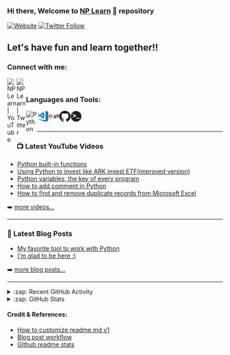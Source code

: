 ### Hi there, Welcome to [NP Learn][website] 👋 repository

[![Website](https://img.shields.io/website?label=www.Github.com&style=for-the-badge&url=https%3A%2F%2Fgithub.com/noppGithub)](https://github.com/noppGithub)
[![Twitter Follow](https://img.shields.io/twitter/follow/learn_np?color=1DA1F2&logo=twitter&style=for-the-badge)](https://twitter.com/intent/follow?original_referer=https%3A%2F%2Fgithub.com/noppGithub&screen_name=learn_np)

## Let's have fun and learn together!!


### Connect with me:

[<img align="left" alt="NPLearn | YouTube" width="22px" src="https://cdn.jsdelivr.net/npm/simple-icons@v3/icons/youtube.svg" />][youtube]
[<img align="left" alt="NPLearn | Twitter" width="22px" src="https://cdn.jsdelivr.net/npm/simple-icons@v3/icons/twitter.svg" />][twitter]

<br />

### Languages and Tools:

[<img align="left" alt="Python" width="26px" src="https://github.com/jalbertsr/logo-badge-images/blob/master/img/rsz_python.png?raw=true" />][website]
[<img align="left" alt="Visual Studio Code" width="26px" src="https://raw.githubusercontent.com/github/explore/80688e429a7d4ef2fca1e82350fe8e3517d3494d/topics/visual-studio-code/visual-studio-code.png" />][website]
[<img align="left" alt="Git" width="26px" src="https://raw.githubusercontent.com/github/explore/80688e429a7d4ef2fca1e82350fe8e3517d3494d/topics/git/git.png" />][website]
[<img align="left" alt="GitHub" width="26px" src="https://raw.githubusercontent.com/github/explore/78df643247d429f6cc873026c0622819ad797942/topics/github/github.png" />][website]
[<img align="left" alt="Terminal" width="26px" src="https://raw.githubusercontent.com/github/explore/80688e429a7d4ef2fca1e82350fe8e3517d3494d/topics/terminal/terminal.png" />][website]

<br />
<br />

---

### 📺 Latest YouTube Videos

<!-- YOUTUBE:START -->
- [Python built-in functions](https://www.youtube.com/watch?v=xUENBwqERJI)
- [Using Python to invest like ARK invest ETF(improved version)](https://www.youtube.com/watch?v=LX1kM4keJhg)
- [Python variables, the key of every program](https://www.youtube.com/watch?v=hE-LuroEbm0)
- [How to add comment in Python](https://www.youtube.com/watch?v=yR_383JYSXA)
- [How to find and remove duplicate records from Microsoft Excel](https://www.youtube.com/watch?v=qpfsfpPmFwY)
<!-- YOUTUBE:END -->

➡️ [more videos...](https://www.youtube.com/channel/UC4ZEHFklDEPFnCTBxjaChTg)

---

### 📕 Latest Blog Posts

<!-- BLOG-POST-LIST:START -->
- [My favorite tool to work with Python](https://dev.to/noppgithub/my-favorite-tool-to-work-with-python-2i8l)
- [I'm glad to be here :)](https://dev.to/noppgithub/i-m-glad-to-be-here-2e1)
<!-- BLOG-POST-LIST:END -->

➡️ [more blog posts...](https://dev.to/noppgithub)

---

<details>
  <summary>:zap: Recent GitHub Activity</summary>
  
<!--START_SECTION:activity-->
1. ❗️ Closed issue [#202](https://github.com/VBA-tools/VBA-JSON/issues/202) in [VBA-tools/VBA-JSON](https://github.com/VBA-tools/VBA-JSON)
2. 🗣 Commented on [#202](https://github.com/VBA-tools/VBA-JSON/issues/202) in [VBA-tools/VBA-JSON](https://github.com/VBA-tools/VBA-JSON)
3. ❗️ Opened issue [#202](https://github.com/VBA-tools/VBA-JSON/issues/202) in [VBA-tools/VBA-JSON](https://github.com/VBA-tools/VBA-JSON)
4. ❗️ Closed issue [#55](https://github.com/ragulpr/wtte-rnn/issues/55) in [ragulpr/wtte-rnn](https://github.com/ragulpr/wtte-rnn)
5. 🗣 Commented on [#55](https://github.com/ragulpr/wtte-rnn/issues/55) in [ragulpr/wtte-rnn](https://github.com/ragulpr/wtte-rnn)
<!--END_SECTION:activity-->

</details>

<details>
  <summary>:zap: GitHub Stats</summary>

  <img align="left" alt="My GitHub Stats" src="https://github-readme-stats.codestackr.vercel.app/api?username=noppGithub&show_icons=true&hide_border=true" />

</details>

#### Credit & References:
- [How to customize readme.md v1](https://www.youtube.com/watch?v=ECuqb5Tv9qI)
- [Blog post workflow](https://github.com/gautamkrishnar/blog-post-workflow)
- [Github readme stats](https://github.com/anuraghazra/github-readme-stats)

<!-- Variables, mostly URLs -->
[website]: https://github.com/noppGithub
[youtube]: https://www.youtube.com/channel/UC4ZEHFklDEPFnCTBxjaChTg
[twitter]: https://twitter.com/learn_np

